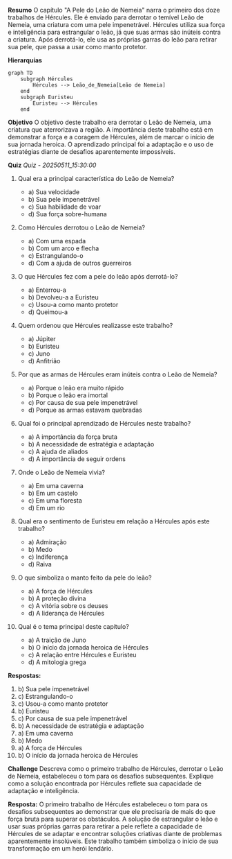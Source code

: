 **Resumo**
O capítulo "A Pele do Leão de Nemeia" narra o primeiro dos doze trabalhos de Hércules. Ele é enviado para derrotar o temível Leão de Nemeia, uma criatura com uma pele impenetrável. Hércules utiliza sua força e inteligência para estrangular o leão, já que suas armas são inúteis contra a criatura. Após derrotá-lo, ele usa as próprias garras do leão para retirar sua pele, que passa a usar como manto protetor.

**Hierarquias**
```mermaid
graph TD
    subgraph Hércules
        Hércules --> Leão_de_Nemeia[Leão de Nemeia]
    end
    subgraph Euristeu
        Euristeu --> Hércules
    end
```

**Objetivo**
O objetivo deste trabalho era derrotar o Leão de Nemeia, uma criatura que aterrorizava a região. A importância deste trabalho está em demonstrar a força e a coragem de Hércules, além de marcar o início de sua jornada heroica. O aprendizado principal foi a adaptação e o uso de estratégias diante de desafios aparentemente impossíveis.

**Quiz**
*Quiz - 20250511_15:30:00*
1. Qual era a principal característica do Leão de Nemeia?
   - a) Sua velocidade
   - b) Sua pele impenetrável
   - c) Sua habilidade de voar
   - d) Sua força sobre-humana

2. Como Hércules derrotou o Leão de Nemeia?
   - a) Com uma espada
   - b) Com um arco e flecha
   - c) Estrangulando-o
   - d) Com a ajuda de outros guerreiros

3. O que Hércules fez com a pele do leão após derrotá-lo?
   - a) Enterrou-a
   - b) Devolveu-a a Euristeu
   - c) Usou-a como manto protetor
   - d) Queimou-a

4. Quem ordenou que Hércules realizasse este trabalho?
   - a) Júpiter
   - b) Euristeu
   - c) Juno
   - d) Anfitrião

5. Por que as armas de Hércules eram inúteis contra o Leão de Nemeia?
   - a) Porque o leão era muito rápido
   - b) Porque o leão era imortal
   - c) Por causa de sua pele impenetrável
   - d) Porque as armas estavam quebradas

6. Qual foi o principal aprendizado de Hércules neste trabalho?
   - a) A importância da força bruta
   - b) A necessidade de estratégia e adaptação
   - c) A ajuda de aliados
   - d) A importância de seguir ordens

7. Onde o Leão de Nemeia vivia?
   - a) Em uma caverna
   - b) Em um castelo
   - c) Em uma floresta
   - d) Em um rio

8. Qual era o sentimento de Euristeu em relação a Hércules após este trabalho?
   - a) Admiração
   - b) Medo
   - c) Indiferença
   - d) Raiva

9. O que simboliza o manto feito da pele do leão?
   - a) A força de Hércules
   - b) A proteção divina
   - c) A vitória sobre os deuses
   - d) A liderança de Hércules

10. Qual é o tema principal deste capítulo?
    - a) A traição de Juno
    - b) O início da jornada heroica de Hércules
    - c) A relação entre Hércules e Euristeu
    - d) A mitologia grega

**Respostas:**
1. b) Sua pele impenetrável
2. c) Estrangulando-o
3. c) Usou-a como manto protetor
4. b) Euristeu
5. c) Por causa de sua pele impenetrável
6. b) A necessidade de estratégia e adaptação
7. a) Em uma caverna
8. b) Medo
9. a) A força de Hércules
10. b) O início da jornada heroica de Hércules

**Challenge**
Descreva como o primeiro trabalho de Hércules, derrotar o Leão de Nemeia, estabeleceu o tom para os desafios subsequentes. Explique como a solução encontrada por Hércules reflete sua capacidade de adaptação e inteligência.

**Resposta:**
O primeiro trabalho de Hércules estabeleceu o tom para os desafios subsequentes ao demonstrar que ele precisaria de mais do que força bruta para superar os obstáculos. A solução de estrangular o leão e usar suas próprias garras para retirar a pele reflete a capacidade de Hércules de se adaptar e encontrar soluções criativas diante de problemas aparentemente insolúveis. Este trabalho também simboliza o início de sua transformação em um herói lendário.